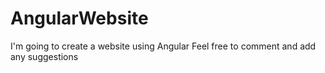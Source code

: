 # AngularWebsite
I'm going to create a website using Angular
Feel free to comment and add any suggestions
